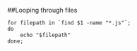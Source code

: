 ##Looping through files

```
for filepath in `find $1 -name "*.js"`;
do
    echo "$filepath"
done;
```
